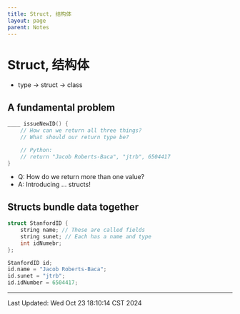 ```yaml
---
title: Struct, 结构体
layout: page
parent: Notes
---
```


# Struct, 结构体

- type -> struct -> class

## A fundamental problem

```cpp
____ issueNewID() {
	// How can we return all three things?
	// What should our return type be?

	// Python:
	// return "Jacob Roberts-Baca", "jtrb", 6504417
}
```

- Q: How do we return more than one value?
- A: Introducing ... structs!

## Structs bundle data together

```cpp
struct StanfordID {
	string name; // These are called fields
	string sunet; // Each has a name and type
	int idNumebr;
};

StanfordID id;
id.name = "Jacob Roberts-Baca";
id.sunet = "jtrb";
id.idNumber = 6504417;
```



---

Last Updated: Wed Oct 23 18:10:14 CST 2024
